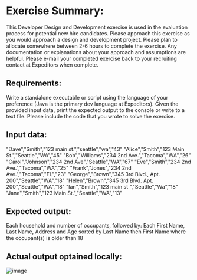 # Exercise Summary:
This Developer Design and Development exercise is used in the evaluation process for potential new hire candidates. Please approach this exercise as you would approach a design and development project. Please plan to allocate somewhere between 2-6 hours to complete the exercise. Any documentation or explanations about your approach and assumptions are helpful. Please e-mail your completed exercise back to your recruiting contact at Expeditors when complete.

## Requirements:
Write a standalone executable or script using the language of your preference (Java is the primary dev language at Expeditors). Given the provided input data, print the expected output to the console or write to a text file.
Please include the code that you wrote to solve the exercise.

## Input data:
"Dave","Smith","123 main st.","seattle","wa","43"
"Alice","Smith","123 Main St.","Seattle","WA","45"
"Bob","Williams","234 2nd Ave.","Tacoma","WA","26"
"Carol","Johnson","234 2nd Ave","Seattle","WA","67"
"Eve","Smith","234 2nd Ave.","Tacoma","WA","25"
"Frank","Jones","234 2nd Ave.","Tacoma","FL","23"
"George","Brown","345 3rd Blvd., Apt. 200","Seattle","WA","18"
"Helen","Brown","345 3rd Blvd. Apt. 200","Seattle","WA","18"
"Ian","Smith","123 main st ","Seattle","Wa","18"
"Jane","Smith","123 Main St.","Seattle","WA","13"

## Expected output: 
Each household and number of occupants, followed by:
Each First Name, Last Name, Address and Age sorted by Last Name then First Name where the occupant(s) is older than 18


## Actual output optained locally:
![image](https://github.com/user-attachments/assets/1107a6aa-517a-453a-9d56-7c0230c3f08d)
